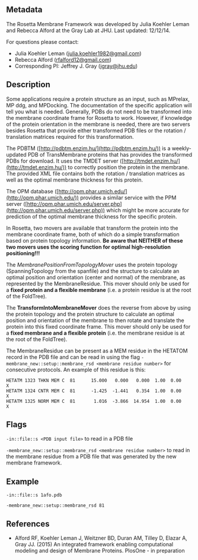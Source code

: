 ## Metadata

The Rosetta Membrane Framework was developed by Julia Koehler Leman and Rebecca Alford at the Gray Lab at JHU. 
Last updated: 12/12/14. 

For questions please contact: 
- Julia Koehler Leman ([julia.koehler1982@gmail.com](julia.koehler1982@gmail.com))
- Rebecca Alford ([rfalford12@gmail.com](rfalford12@gmail.com))
- Corresponding PI: Jeffrey J. Gray ([jgray@jhu.edu](jgray@jhu.edu))

## Description

Some applications require a protein structure as an input, such as MPrelax, MP ddg, and MPDocking. The documentation of the specific application will tell you what is needed. Generally, PDBs do not need to be transformed into the membrane coordinate frame for Rosetta to work. However, if knowledge of the protein orientation in the membrane is needed, there are two servers besides Rosetta that provide either transformed PDB files or the rotation / translation matrices required for this transformation. 

The PDBTM ([http://pdbtm.enzim.hu/](http://pdbtm.enzim.hu/)) is a weekly-updated PDB of TransMembrane proteins that has provides the transformed PDBs for download. It uses the TMDET server ([http://tmdet.enzim.hu/](http://tmdet.enzim.hu/)) to correctly position the protein in the membrane. The provided XML file contains both the rotation / translation matrices as well as the optimal membrane thickness for this protein.  

The OPM database ([http://opm.phar.umich.edu/](http://opm.phar.umich.edu/)) provides a similar service with the PPM server ([http://opm.phar.umich.edu/server.php](http://opm.phar.umich.edu/server.php)) which might be more accurate for prediction of the optimal membrane thickness for the specific protein. 

In Rosetta, two movers are available that transform the protein into the membrane coordinate frame, both of which do a simple transformation based on protein topology information. **Be aware that NEITHER of these two movers uses the scoring function for optimal high-resolution positioning!!!**

The *MembranePositionFromTopologyMover* uses the protein topology (SpanningTopology from the spanfile) and the structure to calculate an optimal position and orientation (center and normal) of the membrane, as represented by the MembraneResidue. This mover should only be used for a **fixed protein and a flexible membrane** (i.e. a protein residue is at the root of the FoldTree).

The **TransformIntoMembraneMover** does the reverse from above by using the protein topology and the protein structure to calculate an optimal position and orientation of the membrane to then rotate and translate the protein into this fixed coordinate frame. This mover should only be used for a **fixed membrane and a flexible protein** (i.e. the membrane residue is at the root of the FoldTree).

The MembraneResidue can be present as a MEM residue in the HETATOM record in the PDB file and can be read in using the flag `-membrane_new::setup::membrane_rsd <membrane residue number>` for consecutive protocols. An example of this residue is this:
 
```
HETATM 1323 THKN MEM C  81      15.000   0.000   0.000  1.00  0.00           X  
HETATM 1324 CNTR MEM C  81      -1.425  -1.441   0.354  1.00  0.00           X  
HETATM 1325 NORM MEM C  81       1.016  -3.866  14.954  1.00  0.00           X  
```

## Flags

`-in::file::s <PDB input file>` to read in a PDB file

`-membrane_new::setup::membrane_rsd <membrane residue number>` to read in the membrane residue from a PDB file that was generated by the new membrane framework. 

## Example

`-in::file::s 1afo.pdb`

`-membrane_new::setup::membrane_rsd 81`

## References

* Alford RF, Koehler Leman J, Weitzner BD, Duran AM, Tilley D, Elazar A, Gray JJ. (2015) An integrated framework enabling computational modeling and design of Membrane Proteins. PlosOne - in preparation 
